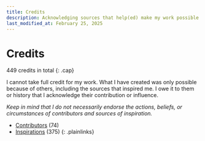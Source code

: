 ```yaml
---
title: Credits
description: Acknowledging sources that help(ed) make my work possible
last_modified_at: February 25, 2025
---
```


# Credits
449 credits in total
{: .cap}

I cannot take full credit for my work. What I have created was only possible because of others, including the sources that inspired me. I owe it to them or history that I acknowledge their contribution or influence.

*Keep in mind that I do not necessarily endorse the actions, beliefs, or circumstances of contributors and sources of inspiration.*

- [Contributors](/credits/contributors/) (74)
- [Inspirations](/credits/inspirations/) (375)
{: .plainlinks}